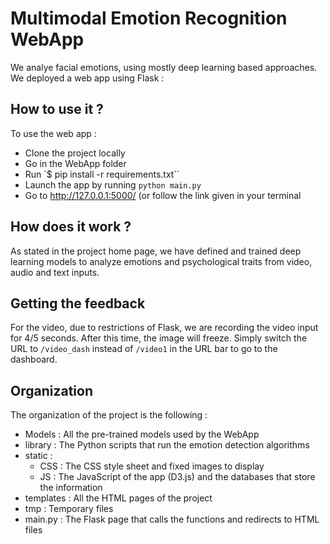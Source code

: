 # Multimodal Emotion Recognition WebApp

We analye facial emotions, using mostly deep learning based approaches. We deployed a web app using Flask :


## How to use it ?

To use the web app :
- Clone the project locally
- Go in the WebApp folder
- Run `$ pip install -r requirements.txt``
- Launch the app by running `python main.py`
- Go to http://127.0.0.1:5000/ (or follow the link given in your terminal

## How does it work ?

As stated in the project home page, we have defined and trained deep learning models to analyze emotions and psychological traits from video, audio and text inputs.

## Getting the feedback

For the video, due to restrictions of Flask, we are recording the video input for 4/5 seconds. After this time, the image will freeze. Simply switch the URL to `/video_dash` instead of `/video1` in the URL bar to go to the dashboard.

## Organization

The organization of the project is the following :

- Models : All the pre-trained models used by the WebApp
- library : The Python scripts that run the emotion detection algorithms
- static :
  - CSS : The CSS style sheet and fixed images to display
  - JS : The JavaScript of the app (D3.js) and the databases that store the information
- templates : All the HTML pages of the project
- tmp : Temporary files 
- main.py : The Flask page that calls the functions and redirects to HTML files
